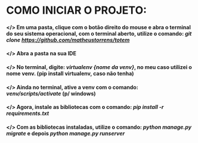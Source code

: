 # COMO INICIAR O PROJETO:
#### </> Em uma pasta, clique com o botão direito do mouse e abra o terminal do seu sistema operacional, com o terminal aberto, utilize o comando: *git clone https://github.com/matheustorrens/totem*
#### </> Abra a pasta na sua IDE
#### </> No terminal, digite: *virtualenv {nome da venv}*, no meu caso utilizei o nome venv. (pip install virtualenv, caso não tenha)
#### </> Ainda no terminal, ative a venv com o comando: *venv/scripts/activate* (p/ windows) 
#### </> Agora, instale as bibliotecas com o comando: *pip install -r requirements.txt*
#### </> Com as bibliotecas instaladas, utilize o comando: *python manage.py migrate* e depois *python manage.py runserver*
